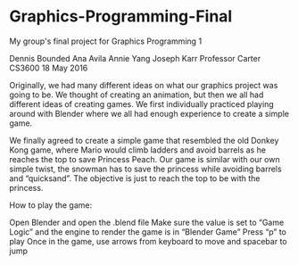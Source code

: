 # Graphics-Programming-Final
My group's final project for Graphics Programming 1

Dennis Bounded
Ana Avila
Annie Yang
Joseph Karr
Professor Carter
CS3600
18 May 2016

Originally, we had many different ideas on what our graphics project was going to be. We thought of creating an animation, but then we all had different ideas of creating games. We first individually practiced playing around with Blender where we all had enough experience to create a simple game. 

We finally agreed to create a simple game that resembled the old Donkey Kong game, where Mario would climb ladders and avoid barrels as he reaches the top to save Princess Peach. Our game is similar with our own simple twist, the snowman has to save the princess while avoiding barrels and “quicksand”. The objective is just to reach the top to be with the princess.

How to play the game:

Open Blender and open the .blend file
Make sure the value is set to “Game Logic” and the engine to render the game is in “Blender Game”
Press “p” to play
Once in the game, use arrows from keyboard to move and spacebar to jump
